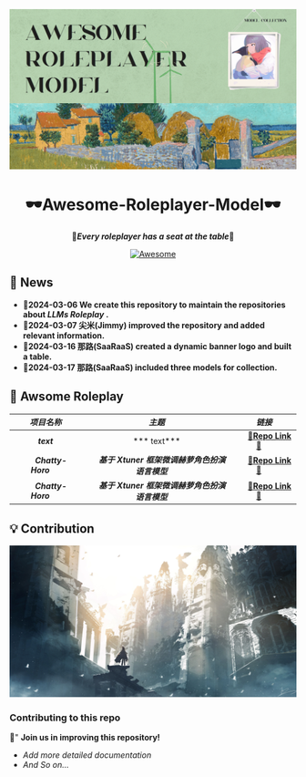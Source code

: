 ![alt text](image/img-1.gif)

<div align="center">

# 🕶**Awesome-Roleplayer-Model**🕶
🍿***Every roleplayer has a seat at the table***🍿

[![Awesome](https://cdn.rawgit.com/sindresorhus/awesome/d7305f38d29fed78fa85652e3a63e154dd8e8829/media/badge.svg)]() 

</div>



## 🍎 **News**

+ 🥯**2024-03-06 We create this repository to maintain the repositories about *LLMs Roleplay* .**
+ 🥯**2024-03-07 尖米(Jimmy) improved the repository and added relevant information.**
+ 🥯**2024-03-16 那路(SaaRaaS) created a dynamic banner logo and built a table.**
+ 🥯**2024-03-17 那路(SaaRaaS) included three models for collection.**



## 🎃 **Awsome Roleplay**

<div align="center">

|&nbsp;&nbsp;&nbsp;&nbsp;&nbsp;***项目名称***&nbsp;&nbsp;&nbsp;&nbsp;&nbsp;|&nbsp;&nbsp;&nbsp;&nbsp;&nbsp;***主题***&nbsp;&nbsp;&nbsp;&nbsp;&nbsp;|&nbsp;&nbsp;&nbsp;&nbsp;&nbsp;***链接***&nbsp;&nbsp;&nbsp;&nbsp;&nbsp;|
|:---:|:---:|:---:|
|&nbsp;&nbsp;&nbsp;&nbsp;&nbsp;***text***&nbsp;&nbsp;&nbsp;&nbsp;&nbsp;|&nbsp;&nbsp;&nbsp;&nbsp;&nbsp;*** text***&nbsp;&nbsp;&nbsp;&nbsp;&nbsp;|&nbsp;&nbsp;&nbsp;&nbsp;&nbsp;[💙**Repo Link**💙](https://github.com/GuoYiFantastic/IMelodist)&nbsp;&nbsp;&nbsp;&nbsp;&nbsp;|
|&nbsp;&nbsp;&nbsp;&nbsp;&nbsp;***Chatty-Horo***&nbsp;&nbsp;&nbsp;&nbsp;&nbsp;|&nbsp;&nbsp;&nbsp;&nbsp;&nbsp;***基于 Xtuner 框架微调赫萝角色扮演语言模型***&nbsp;&nbsp;&nbsp;&nbsp;&nbsp;|&nbsp;&nbsp;&nbsp;&nbsp;&nbsp;[🍏**Repo Link**🍎](https://github.com/SaaRaaS-1300/InternLM_openNotebook)&nbsp;&nbsp;&nbsp;&nbsp;&nbsp;|
|&nbsp;&nbsp;&nbsp;&nbsp;&nbsp;***Chatty-Horo***&nbsp;&nbsp;&nbsp;&nbsp;&nbsp;|&nbsp;&nbsp;&nbsp;&nbsp;&nbsp;***基于 Xtuner 框架微调赫萝角色扮演语言模型***&nbsp;&nbsp;&nbsp;&nbsp;&nbsp;|&nbsp;&nbsp;&nbsp;&nbsp;&nbsp;[🍏**Repo Link**🍎](https://github.com/SaaRaaS-1300/InternLM_openNotebook)&nbsp;&nbsp;&nbsp;&nbsp;&nbsp;|

</div>



## 💡 **Contribution**

![alt text](605962336394359965.jpg)

### **Contributing to this repo**

🤗" **Join us in improving this repository!** 
+ *Add more detailed documentation*
+ *And So on...*



